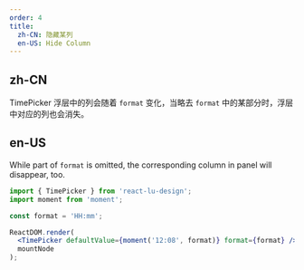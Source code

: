 ```yaml
---
order: 4
title:
  zh-CN: 隐藏某列
  en-US: Hide Column
---
```


## zh-CN

TimePicker 浮层中的列会随着 `format` 变化，当略去 `format` 中的某部分时，浮层中对应的列也会消失。

## en-US

While part of `format` is omitted, the corresponding column in panel will disappear, too.

````jsx
import { TimePicker } from 'react-lu-design';
import moment from 'moment';

const format = 'HH:mm';

ReactDOM.render(
  <TimePicker defaultValue={moment('12:08', format)} format={format} />,
  mountNode
);
````
